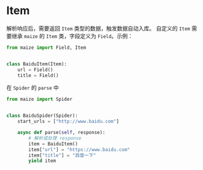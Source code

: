 # Item

解析响应后，需要返回 `Item` 类型的数据，触发数据自动入库。
自定义的 `Item` 需要继承 `maize` 的 `Item` 类，字段定义为 `Field`。示例：

```python
from maize import Field, Item


class BaiduItem(Item):
    url = Field()
    title = Field()
```

在 `Spider` 的 `parse` 中

```python
from maize import Spider


class BaiduSpider(Spider):
    start_urls = ["http://www.baidu.com"]

    async def parse(self, response):
        # 解析或处理 response
        item = BaiduItem()
        item["url"] = "https://www.baidu.com"
        item["title"] = "百度一下"
        yield item
```
